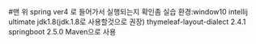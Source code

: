#맨 위 spring ver4 로 들어가서 실행되는지 확인좀
실습 환경:window10
intellij ultimate
jdk1.8(jdk.1.8로 사용할것으로 권장)
thymeleaf-layout-dialect 2.4.1
springboot 2.5.0
Maven으로 사용
